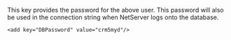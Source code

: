 <properties date="2016-05-11"
SortOrder="95"
/>

 

This key provides the password for the above user. This password will also be used in the connection string when NetServer logs onto the database.

 

```
<add key="DBPassword" value="crm5myd"/>

 
```
